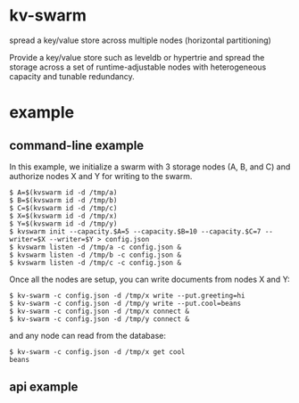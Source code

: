 # kv-swarm

spread a key/value store across multiple nodes (horizontal partitioning)

Provide a key/value store such as leveldb or hypertrie and spread the storage
across a set of runtime-adjustable nodes with heterogeneous capacity and tunable
redundancy.

# example

## command-line example

In this example, we initialize a swarm with 3 storage nodes (A, B, and C)
and authorize nodes X and Y for writing to the swarm.

```
$ A=$(kvswarm id -d /tmp/a)
$ B=$(kvswarm id -d /tmp/b)
$ C=$(kvswarm id -d /tmp/c)
$ X=$(kvswarm id -d /tmp/x)
$ Y=$(kvswarm id -d /tmp/y)
$ kvswarm init --capacity.$A=5 --capacity.$B=10 --capacity.$C=7 --writer=$X --writer=$Y > config.json
$ kvswarm listen -d /tmp/a -c config.json &
$ kvswarm listen -d /tmp/b -c config.json &
$ kvswarm listen -d /tmp/c -c config.json &
```

Once all the nodes are setup, you can write documents from nodes X and Y:

```
$ kv-swarm -c config.json -d /tmp/x write --put.greeting=hi
$ kv-swarm -c config.json -d /tmp/y write --put.cool=beans
$ kv-swarm -c config.json -d /tmp/x connect &
$ kv-swarm -c config.json -d /tmp/y connect &
```

and any node can read from the database:

```
$ kv-swarm -c config.json -d /tmp/x get cool
beans
```

## api example

``` js
```


